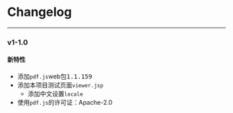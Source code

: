 # Changelog
<!-- @author DHJT 2018-10-29 -->

-------------------------------------------------------------------------------------------------------------

### v1-1.0

#### 新特性
- 添加`pdf.js`web包<kbd>1.1.159</kbd>
- 添加本项目测试页面`viewer.jsp`
    + 添加中文设置`locale`
- 使用`pdf.js`的许可证：Apache-2.0
